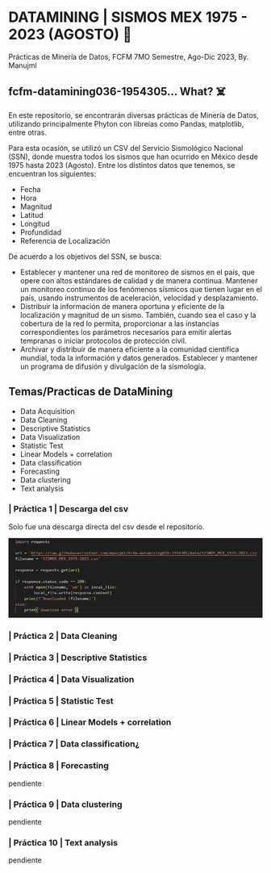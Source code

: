 # DATAMINING | SISMOS MEX 1975 - 2023 (AGOSTO) :fox_face:
Prácticas de Minería de Datos, FCFM 7MO Semestre, Ago-Dic 2023, By. Manujml

## fcfm-datamining036-1954305... What? :skull_and_crossbones:
En este repositorio, se encontrarán diversas prácticas de Minería de Datos, utilizando principalmente Phyton con libreías como Pandas, matplotlib, entre otras.

Para esta ocasión, se utilizó un CSV del Servicio Sismológico Nacional (SSN), donde muestra todos los sismos que han ocurrido en México desde 1975 hasta 2023 (Agosto).
Entre los distintos datos que tenemos, se encuentran los siguientes:
  + Fecha
  + Hora
  + Magnitud
  + Latitud
  + Longitud
  + Profundidad
  + Referencia de Localización

De acuerdo a los objetivos del SSN, se busca:
+ Establecer y mantener una red de monitoreo de sismos en el país, que opere con altos estándares de calidad y de manera continua. Mantener un monitoreo continuo de los fenómenos sísmicos que tienen lugar en el país, usando instrumentos de aceleración, velocidad y desplazamiento.
+ Distribuir la información de manera oportuna y eficiente de la localización y magnitud de un sismo. También, cuando sea el caso y la cobertura de la red lo permita, proporcionar a las instancias correspondientes los parámetros necesarios para emitir alertas tempranas o iniciar protocolos de protección civil.
+ Archivar y distribuir de manera eficiente a la comunidad científica mundial, toda la información y datos generados. Establecer y mantener un programa de difusión y divulgación de la sismología.

## Temas/Practicas de DataMining
+ Data Acquisition
+ Data Cleaning
+ Descriptive Statistics
+ Data Visualization
+ Statistic Test
+ Linear Models + correlation
+ Data classification
+ Forecasting
+ Data clustering
+ Text analysis


### | Práctica 1 | Descarga del csv
Solo fue una descarga directa del csv desde el repositorio.

![Screenshot downloading csv](https://github.com/manujml/fcfm-datamining036-1954305/blob/main/priv/p1.PNG)

### | Práctica 2 | Data Cleaning

### | Práctica 3 | Descriptive Statistics

### | Práctica 4 | Data Visualization

### | Práctica 5 | Statistic Test

### | Práctica 6 | Linear Models + correlation

### | Práctica 7 | Data classification¿

### | Práctica 8 | Forecasting
pendiente

### | Práctica 9 | Data clustering
pendiente

### | Práctica 10 | Text analysis
pendiente
